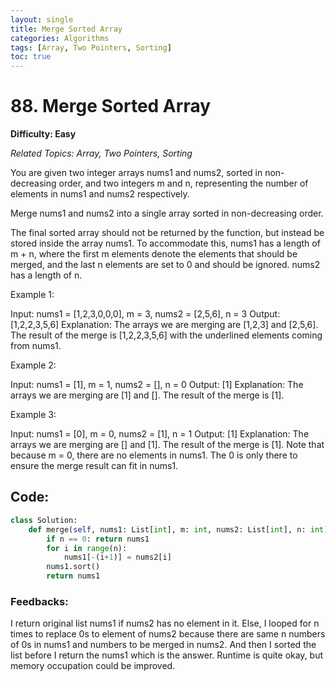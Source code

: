 ```yaml
---
layout: single
title: Merge Sorted Array
categories: Algorithms
tags: [Array, Two Pointers, Sorting]
toc: true
---
```


# 88. Merge Sorted Array

**Difficulty: Easy**

*Related Topics: Array, Two Pointers, Sorting*

You are given two integer arrays nums1 and nums2, sorted in non-decreasing order, and two integers m and n, representing the number of elements in nums1 and nums2 respectively.

Merge nums1 and nums2 into a single array sorted in non-decreasing order.

The final sorted array should not be returned by the function, but instead be stored inside the array nums1. To accommodate this, nums1 has a length of m + n, where the first m elements denote the elements that should be merged, and the last n elements are set to 0 and should be ignored. nums2 has a length of n.

 

Example 1:

Input: nums1 = [1,2,3,0,0,0], m = 3, nums2 = [2,5,6], n = 3
Output: [1,2,2,3,5,6]
Explanation: The arrays we are merging are [1,2,3] and [2,5,6].
The result of the merge is [1,2,2,3,5,6] with the underlined elements coming from nums1.

Example 2:

Input: nums1 = [1], m = 1, nums2 = [], n = 0
Output: [1]
Explanation: The arrays we are merging are [1] and [].
The result of the merge is [1].

Example 3:

Input: nums1 = [0], m = 0, nums2 = [1], n = 1
Output: [1]
Explanation: The arrays we are merging are [] and [1].
The result of the merge is [1].
Note that because m = 0, there are no elements in nums1. The 0 is only there to ensure the merge result can fit in nums1.


## Code:
```python
class Solution:
    def merge(self, nums1: List[int], m: int, nums2: List[int], n: int) -> None:
        if n == 0: return nums1
        for i in range(n):
            nums1[-(i+1)] = nums2[i]
        nums1.sort()
        return nums1
```        
### Feedbacks: 
I return original list nums1 if nums2 has no element in it. Else, I looped for n times to replace 0s to element of nums2 because there are same n
numbers of 0s in nums1 and numbers to be merged in nums2. And then I sorted the list before I return the nums1 which is the answer. Runtime is quite okay,
but memory occupation could be improved.
